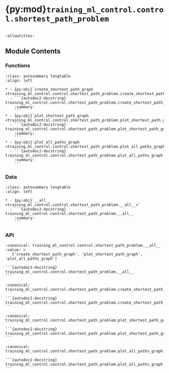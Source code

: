 # {py:mod}`training_ml_control.control.shortest_path_problem`

```{py:module} training_ml_control.control.shortest_path_problem
```

```{autodoc2-docstring} training_ml_control.control.shortest_path_problem
:allowtitles:
```

## Module Contents

### Functions

````{list-table}
:class: autosummary longtable
:align: left

* - {py:obj}`create_shortest_path_graph <training_ml_control.control.shortest_path_problem.create_shortest_path_graph>`
  - ```{autodoc2-docstring} training_ml_control.control.shortest_path_problem.create_shortest_path_graph
    :summary:
    ```
* - {py:obj}`plot_shortest_path_graph <training_ml_control.control.shortest_path_problem.plot_shortest_path_graph>`
  - ```{autodoc2-docstring} training_ml_control.control.shortest_path_problem.plot_shortest_path_graph
    :summary:
    ```
* - {py:obj}`plot_all_paths_graph <training_ml_control.control.shortest_path_problem.plot_all_paths_graph>`
  - ```{autodoc2-docstring} training_ml_control.control.shortest_path_problem.plot_all_paths_graph
    :summary:
    ```
````

### Data

````{list-table}
:class: autosummary longtable
:align: left

* - {py:obj}`__all__ <training_ml_control.control.shortest_path_problem.__all__>`
  - ```{autodoc2-docstring} training_ml_control.control.shortest_path_problem.__all__
    :summary:
    ```
````

### API

````{py:data} __all__
:canonical: training_ml_control.control.shortest_path_problem.__all__
:value: >
   ['create_shortest_path_graph', 'plot_shortest_path_graph', 'plot_all_paths_graph']

```{autodoc2-docstring} training_ml_control.control.shortest_path_problem.__all__
```

````

````{py:function} create_shortest_path_graph() -> networkx.DiGraph
:canonical: training_ml_control.control.shortest_path_problem.create_shortest_path_graph

```{autodoc2-docstring} training_ml_control.control.shortest_path_problem.create_shortest_path_graph
```
````

````{py:function} plot_shortest_path_graph(G: networkx.DiGraph) -> None
:canonical: training_ml_control.control.shortest_path_problem.plot_shortest_path_graph

```{autodoc2-docstring} training_ml_control.control.shortest_path_problem.plot_shortest_path_graph
```
````

````{py:function} plot_all_paths_graph(G: networkx.DiGraph, *, show_solution: bool = False) -> None
:canonical: training_ml_control.control.shortest_path_problem.plot_all_paths_graph

```{autodoc2-docstring} training_ml_control.control.shortest_path_problem.plot_all_paths_graph
```
````
